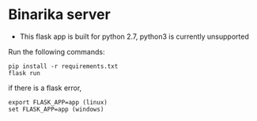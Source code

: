 # Binarika server

* This flask app is built for python 2.7, python3 is currently unsupported

Run the following commands:

	pip install -r requirements.txt
	flask run

if there is a flask error,

	export FLASK_APP=app (linux)
	set FLASK_APP=app (windows)
